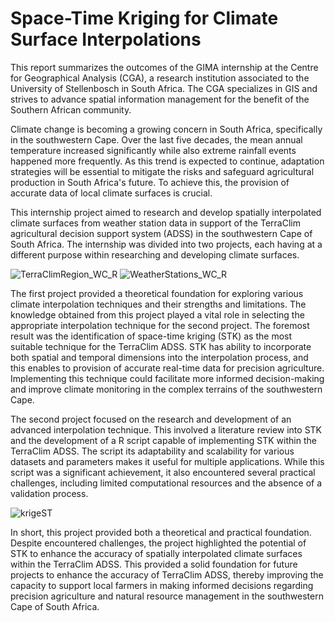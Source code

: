 # Space-Time Kriging for Climate Surface Interpolations

This report summarizes the outcomes of the GIMA internship at the Centre for Geographical Analysis (CGA), a research institution associated to the University of Stellenbosch in South Africa. The CGA specializes in GIS and strives to advance spatial information management for the benefit of the Southern African community.

Climate change is becoming a growing concern in South Africa, specifically in the southwestern Cape. Over the last five decades, the mean annual temperature increased significantly while also extreme rainfall events happened more frequently. As this trend is expected to continue, adaptation strategies will be essential to mitigate the risks and safeguard agricultural production in South Africa's future. To achieve this, the provision of accurate data of local climate surfaces is crucial.

This internship project aimed to research and develop spatially interpolated climate surfaces from weather station data in support of the TerraClim agricultural decision support system (ADSS) in the southwestern Cape of South Africa. The internship was divided into two projects, each having at a different purpose within researching and developing climate surfaces. 

![TerraClimRegion_WC_R](https://github.com/renswvw/Space-Time-Kriging/assets/94464752/2010035e-0f70-4e49-a810-7d087cfa7f6b)
![WeatherStations_WC_R](https://github.com/renswvw/Space-Time-Kriging/assets/94464752/38ff84ce-e185-4e18-913a-9a55a91ea7c3)

The first project provided a theoretical foundation for exploring various climate interpolation techniques and their strengths and limitations. The knowledge obtained from this project played a vital role in selecting the appropriate interpolation technique for the second project. The foremost result was the identification of space-time kriging (STK) as the most suitable technique for the TerraClim ADSS. STK has ability to incorporate both spatial and temporal dimensions into the interpolation process, and this enables to provision of accurate real-time data for precision agriculture. Implementing this technique could facilitate more informed decision-making and improve climate monitoring in the complex terrains of the southwestern Cape.

The second project focused on the research and development of an advanced interpolation technique. This involved a literature review into STK and the development of a R script capable of implementing STK within the TerraClim ADSS. The script its adaptability and scalability for various datasets and parameters makes it useful for multiple applications. While this script was a significant achievement, it also encountered several practical challenges, including limited computational resources and the absence of a validation process.

![krigeST](https://github.com/renswvw/Space-Time-Kriging/assets/94464752/6d50353e-d7e9-4d77-805d-3438bdad6815)

In short, this project provided both a theoretical and practical foundation. Despite encountered challenges, the project highlighted the potential of STK to enhance the accuracy of spatially interpolated climate surfaces within the TerraClim ADSS. This provided a solid foundation for future projects to enhance the accuracy of TerraClim ADSS, thereby improving the capacity to support local farmers in making informed decisions regarding precision agriculture and natural resource management in the southwestern Cape of South Africa.	 
